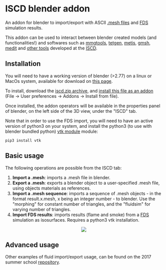 # ISCD blender addon
An addon for blender to import/export with ASCII [.mesh files](https://www.ljll.math.upmc.fr/frey/logiciels/Docmedit.dir/Docmedit.html#SECTION00031000000000000000) and [FDS](https://pages.nist.gov/fds-smv/) simulation results.

This addon can be used to interact between blender created models (and functionalities!) and softwares such as [mmgtools](http://mmgtools.org), [tetgen](http://wias-berlin.de/software/index.jsp?id=TetGen&lang=1), [metis](http://glaros.dtc.umn.edu/gkhome/metis/metis/overview), [gmsh](http://gmsh.info/), [medit](https://github.com/ISCDtoolbox/Medit) and [other tools](https://github.com/ISCDtoolbox) developed at the [ISCD](http://iscd.upmc.fr).

## Installation
You will need to have a working version of blender (>2.77) on a linux or MacOs system, available for download on [this page](https://www.blender.org/download/).

To install, download the [iscd.zip archive](https://github.com/loicNorgeot/mesh-addon/releases/download/1.0/iscd.zip), and [install this file as an addon](https://docs.blender.org/manual/en/dev/preferences/addons.html) (File -> User preferences -> Addons -> Install from file).

Once installed, the addon operators will be available in the properties panel of blender, on the left side of the 3D view, under the "ISCD" tab.

Note that in order to use the FDS import, you will need to have an active version of python3 on your system, and install the python3 (to use with blender bundled python) [vtk module](https://lorensen.github.io/VTKExamples/site/Python/) module:
```
pip3 install vtk
```

## Basic usage
The following operations are possible from the ISCD tab:
1. **Import a .mesh**: imports a .mesh file in blender.
2. **Export a .mesh**: exports a blender object to a user-specified .mesh file, using objects materials as references.
3. **Import a .mesh sequence**: imports a sequence of .mesh objects - in the format result.x.mesh, x being an integer number - to blender. Use the "morphing" for constant number of triangles, and the "fluidsim" for varying number of triangles.
4. **Import FDS results**: imports results (flame and smoke) from a [FDS](https://pages.nist.gov/fds-smv/) simulation as isosurfaces. Requires a python3 vtk installation.
<p align="center">
<img src="https://user-images.githubusercontent.com/11873158/41673413-27f33548-74bd-11e8-889e-4403ce3fff37.png"/>
</p>

## Advanced usage
Other examples of fluid import/export usage,  can be found on the 2017 summer school [repository](https://github.com/ISCDtoolbox/pythonMesh).
